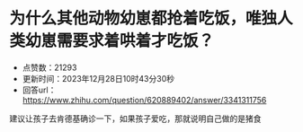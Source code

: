 # 为什么其他动物幼崽都抢着吃饭，唯独人类幼崽需要求着哄着才吃饭？
- 点赞数：21293
- 更新时间：2023年12月28日10时43分30秒
- 回答url：https://www.zhihu.com/question/620889402/answer/3341311756
<body>
 <p data-pid="HwcEIzhd">建议让孩子去肯德基确诊一下，如果孩子爱吃，那就说明自己做的是猪食</p>
</body>